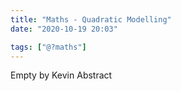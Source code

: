 ```yaml
---
title: "Maths - Quadratic Modelling"
date: "2020-10-19 20:03"

tags: ["@?maths"]
---
```


Empty by Kevin Abstract
